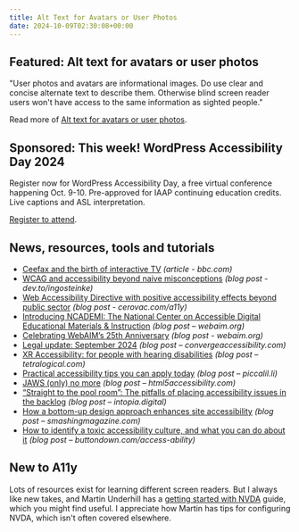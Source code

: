 ```yaml
---
title: Alt Text for Avatars or User Photos
date: 2024-10-09T02:30:08+00:00
---
```


## Featured: Alt text for avatars or user photos

"User photos and avatars are informational images. Do use clear and concise alternate text to describe them. Otherwise blind screen reader users won't have access to the same information as sighted people."

Read more of [Alt text for avatars or user photos](https://nicolas-steenhout.com/alt-text-for-avatars/).

## Sponsored: This week! WordPress Accessibility Day 2024

Register now for WordPress Accessibility Day, a free virtual conference happening Oct. 9-10. Pre-approved for IAAP continuing education credits. Live captions and ASL interpretation.

[Register to attend](https://2024.wpaccessibility.day/register/?utm_source=a11yweekly&utm_medium=sponsored).

## News, resources, tools and tutorials

- [Ceefax and the birth of interactive TV](https://www.bbc.com/articles/cvg360rr91zo) *(article - bbc.com)*
- [WCAG and accessibility beyond naive misconceptions](https://dev.to/ingosteinke/wcag-and-web-accessibility-beyond-naive-misconceptions-766) *(blog post - dev.to/ingosteinke)*
- [Web Accessibility Directive with positive accessibility effects beyond public sector](https://cerovac.com/a11y/2024/09/web-accessibility-directive-with-positive-accessibility-effects-beyond-public-sector/) *(blog post - cerovac.com/a11y)*
- [Introducing NCADEMI: The National Center on Accessible Digital Educational Materials & Instruction](https://webaim.org/blog/introducing-ncademi/) *(blog post – webaim.org)*
- [Celebrating WebAIM’s 25th Anniversary](https://webaim.org/blog/celebrating-webaims-25th-anniversary/) *(blog post - webaim.org)*
- [Legal update: September 2024](https://convergeaccessibility.com/2024/09/30/legal-update-september-2024/) *(blog post – convergeaccessibility.com)*
- [XR Accessibility: for people with hearing disabilities](https://tetralogical.com/blog/2024/10/01/xr-accessibility-for-people-with-hearing-disabilities/) *(blog post – tetralogical.com)*
- [Practical accessibility tips you can apply today](https://piccalil.li/blog/practical-accessibility-tips-you-can-apply-today/) *(blog post – piccalil.li)*
- [JAWS (only) no more](https://html5accessibility.com/stuff/2024/10/02/jaws-only-no-more/) *(blog post – html5accessibility.com)*
- [“Straight to the pool room”: The pitfalls of placing accessibility issues in the backlog](https://intopia.digital/articles/straight-to-the-pool-room-the-pitfalls-of-placing-accessibility-issues-in-the-backlog/) *(blog post – intopia.digital)*
- [How a bottom-up design approach enhances site accessibility](https://www.smashingmagazine.com/2024/10/how-bottom-up-design-approach-enhances-site-accessibility/) *(blog post – smashingmagazine.com)*
- [How to identify a toxic accessibility culture, and what you can do about it](https://buttondown.com/access-ability/archive/how-to-identify-a-toxic-accessibility-culture-and/) *(blog post – buttondown.com/access-ability)*

## New to A11y

Lots of resources exist for learning different screen readers. But I always like new takes, and Martin Underhill has a [getting started with NVDA](https://www.tempertemper.net/blog/getting-started-with-nvda) guide, which you might find useful. I appreciate how Martin has tips for configuring NVDA, which isn't often covered elsewhere.
